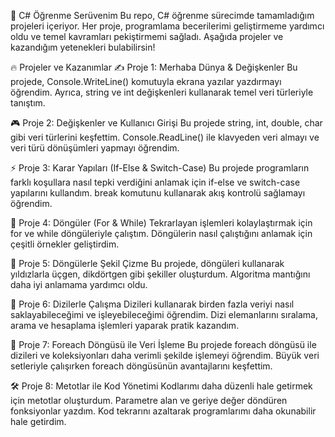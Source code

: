 🎯 C# Öğrenme Serüvenim
Bu repo, C# öğrenme sürecimde tamamladığım projeleri içeriyor. Her proje, programlama becerilerimi geliştirmeme yardımcı oldu ve temel kavramları pekiştirmemi sağladı. Aşağıda projeler ve kazandığım yetenekleri bulabilirsin!

🔥 Projeler ve Kazanımlar
✍️ Proje 1: Merhaba Dünya & Değişkenler
Bu projede, Console.WriteLine() komutuyla ekrana yazılar yazdırmayı öğrendim. Ayrıca, string ve int değişkenleri kullanarak temel veri türleriyle tanıştım.

🎮 Proje 2: Değişkenler ve Kullanıcı Girişi
Bu projede string, int, double, char gibi veri türlerini keşfettim. Console.ReadLine() ile klavyeden veri almayı ve veri türü dönüşümleri yapmayı öğrendim.

⚡ Proje 3: Karar Yapıları (If-Else & Switch-Case)
Bu projede programların farklı koşullara nasıl tepki verdiğini anlamak için if-else ve switch-case yapılarını kullandım. break komutunu kullanarak akış kontrolü sağlamayı öğrendim.

🔄 Proje 4: Döngüler (For & While)
Tekrarlayan işlemleri kolaylaştırmak için for ve while döngüleriyle çalıştım. Döngülerin nasıl çalıştığını anlamak için çeşitli örnekler geliştirdim.

🎨 Proje 5: Döngülerle Şekil Çizme
Bu projede, döngüleri kullanarak yıldızlarla üçgen, dikdörtgen gibi şekiller oluşturdum. Algoritma mantığını daha iyi anlamama yardımcı oldu.

🎯 Proje 6: Dizilerle Çalışma
Dizileri kullanarak birden fazla veriyi nasıl saklayabileceğimi ve işleyebileceğimi öğrendim. Dizi elemanlarını sıralama, arama ve hesaplama işlemleri yaparak pratik kazandım.

🔁 Proje 7: Foreach Döngüsü ile Veri İşleme
Bu projede foreach döngüsü ile dizileri ve koleksiyonları daha verimli şekilde işlemeyi öğrendim. Büyük veri setleriyle çalışırken foreach döngüsünün avantajlarını keşfettim.

🛠️ Proje 8: Metotlar ile Kod Yönetimi
Kodlarımı daha düzenli hale getirmek için metotlar oluşturdum. Parametre alan ve geriye değer döndüren fonksiyonlar yazdım. Kod tekrarını azaltarak programlarımı daha okunabilir hale getirdim.
